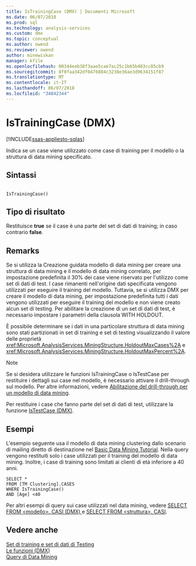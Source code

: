```yaml
---
title: IsTrainingCase (DMX) | Documenti Microsoft
ms.date: 06/07/2018
ms.prod: sql
ms.technology: analysis-services
ms.custom: dmx
ms.topic: conceptual
ms.author: owend
ms.reviewer: owend
author: minewiskan
manager: kfile
ms.openlocfilehash: 00344eeb38f3aae5cae7ac25c1b65b403cc85cb9
ms.sourcegitcommit: 8f0faa342df0476884c3238e36ae3d9634151f87
ms.translationtype: MT
ms.contentlocale: it-IT
ms.lasthandoff: 06/07/2018
ms.locfileid: "34842344"
---
```

# <a name="istrainingcase-dmx"></a>IsTrainingCase (DMX)
[!INCLUDE[ssas-appliesto-sqlas](../includes/ssas-appliesto-sqlas.md)]

  Indica se un case viene utilizzato come case di training per il modello o la struttura di data mining specificato.  
  
## <a name="syntax"></a>Sintassi  
  
```  
  
IsTrainingCase()  
```  
  
## <a name="result-type"></a>Tipo di risultato  
 Restituisce **true** se il case è una parte del set di dati di training; in caso contrario **false**.  
  
## <a name="remarks"></a>Remarks  
 Se si utilizza la Creazione guidata modello di data mining per creare una struttura di data mining e il modello di data mining correlato, per impostazione predefinita il 30% dei case viene riservato per l'utilizzo come set di dati di test. I case rimanenti nell'origine dati specificata vengono utilizzati per eseguire il training del modello. Tuttavia, se si utilizza DMX per creare il modello di data mining, per impostazione predefinita tutti i dati vengono utilizzati per eseguire il training del modello e non viene creato alcun set di testing. Per abilitare la creazione di un set di dati di test, è necessario impostare i parametri della clausola WITH HOLDOUT.  
  
 È possibile determinare se i dati in una particolare struttura di data mining sono stati partizionati in set di training e set di testing visualizzando il valore delle proprietà <xref:Microsoft.AnalysisServices.MiningStructure.HoldoutMaxCases%2A> e <xref:Microsoft.AnalysisServices.MiningStructure.HoldoutMaxPercent%2A>.  
  
> [!NOTE]  
>  Se si desidera utilizzare le funzioni IsTrainingCase o IsTestCase per restituire i dettagli sui case nel modello, è necessario attivare il drill-through sul modello. Per altre informazioni, vedere [Abilitazione del drill-through per un modello di data mining](../analysis-services/data-mining/enable-drillthrough-for-a-mining-model.md).  
  
 Per restituire i case che fanno parte del set di dati di test, utilizzare la funzione [IsTestCase &#40;DMX&#41;](../dmx/istestcase-dmx.md).  
  
## <a name="examples"></a>Esempi  
 L'esempio seguente usa il modello di data mining clustering dallo scenario di mailing diretto di destinazione nel [Basic Data Mining Tutorial](http://msdn.microsoft.com/library/6602edb6-d160-43fb-83c8-9df5dddfeb9c). Nella query vengono restituiti solo i case utilizzati per il training del modello di data mining. Inoltre, i case di training sono limitati ai clienti di età inferiore a 40 anni.  
  
```  
SELECT *  
FROM [TM Clustering].CASES  
WHERE IsTrainingCase()  
AND [Age] <40  
```  
  
 Per altri esempi di query sui case utilizzati nel data mining, vedere [SELECT FROM &#60;modello&#62;. CASI &#40;DMX&#41; ](../dmx/select-from-model-cases-dmx.md) e [SELECT FROM &#60;struttura&#62;. CASI](../dmx/select-from-structure-cases.md).  
  
## <a name="see-also"></a>Vedere anche  
 [Set di training e set di dati di Testing](../analysis-services/data-mining/training-and-testing-data-sets.md)   
 [Le funzioni &#40;DMX&#41;](../dmx/functions-dmx.md)   
 [Query di Data Mining](../analysis-services/data-mining/data-mining-queries.md)  
  
  
